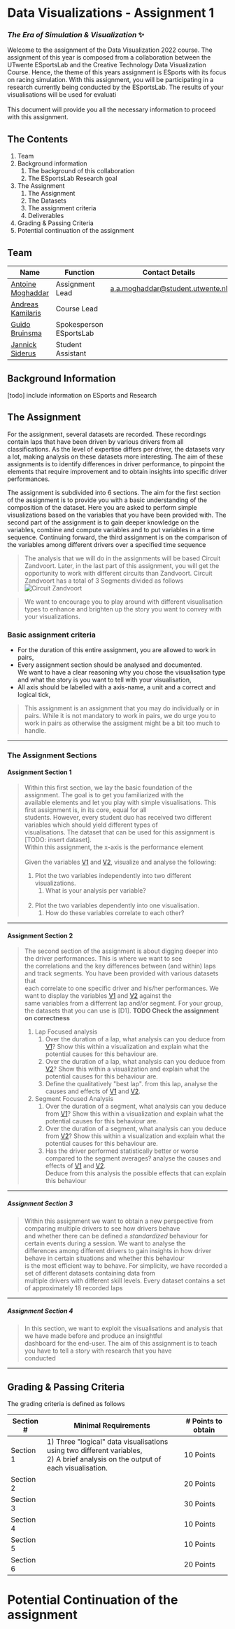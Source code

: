 # Data Visualizations - Assignment 1

### _The Era of Simulation & Visualization_ ✨

Welcome to the assignment of the Data Visualization 2022 course. The assignment of this year is composed from a
collaboration between the UTwente ESportsLab and the Creative Technology Data Visualization Course. Hence, the theme of
this years assignment is ESports with its focus on racing simulation. With this assignment, you will be participating in
a research currently being conducted by the ESportsLab. The results of your visualisations will be used for evaluati<br><br>This document will provide you all the necessary information to
proceed with this assignment.

[comment]: <> (Let's first start by getting the variables that correlate to your group number.)
[comment]: <> (<br>Please enter your group number --> <input type="number" id="teamid" name="teamid"/> <input type="submit" value="Request Group">)

## The Contents

1. Team
2. Background information
    1. The background of this collaboration
    2. The ESportsLab Research goal
3. The Assignment
    1. The Assignment
    2. The Datasets
    3. The assignment criteria
    4. Deliverables
4. Grading & Passing Criteria
5. Potential continuation of the assignment

## Team

| Name | Function | Contact Details |
| ----- | ----- | ----- |
| [Antoine Moghaddar] | Assignment Lead | a.a.moghaddar@student.utwente.nl | 
| [Andreas Kamilaris] | Course Lead | | 
| [Guido Bruinsma] | Spokesperson ESportsLab |  | 
| [Jannick Siderus] | Student Assistant|  | 

## Background Information

[todo] include information on ESports and Research

## The Assignment
For the assignment, several datasets are recorded. These recordings contain laps that have been driven by various drivers from all classifications.
As the level of expertise differs per driver, the datasets vary a lot, making analysis on these datasets more interesting.
The aim of these assignments is to identify differences in driver performance, to pinpoint the elements that require improvement and to obtain insights into specific driver performances.<br>

The assignment is subdivided into 6 sections. The aim for the first section of the assignment is to provide you with a
basic understanding of the composition of the dataset. Here you are asked to perform simple visualizations based on the
variables that you have been provided with. The second part of the assignment is to gain deeper knowledge on the variables, combine and compute variables and to put variables in a time sequence.
Continuing forward, the third assignment is on the comparison of the variables among different drivers over a specified time sequence

> The analysis that we will do in the assignments will be based Circuit Zandvoort. Later, in the last part of this assignment, you will get the opportunity to work with different circuits than Zandvoort.
> Circuit Zandvoort has a total of 3 Segments divided as follows
> ![Circuit Zandvoort](./Assets/zandvoort.png)


> We want to encourage you to play around with different visualisation types to enhance and brighten up the story you want to convey with your visualizations.

### Basic assignment criteria

- For the duration of this entire assignment, you are allowed to work in pairs,
- Every assignment section should be analysed and documented. <br>We want to have a clear reasoning why you chose the visualisation type and what the story is you want to tell with your visualisation,
- All axis should be labelled with a axis-name, a unit and a correct and logical tick,

> This assignment is an assignment that you may do individually or in pairs. While it is not mandatory to work in pairs, we do urge you to work in pairs as otherwise the assigment might be a bit too much to handle.

***

### The Assignment Sections

#### Assignment Section 1

> Within this first section, we lay the basic foundation of the assignment. The goal is to get you familiarized with the<br>
> available elements and let you play with simple visualisations. This first assignment is, in its core, equal for all<br>
> students. However, every student duo has received two different variables which should yield different types of<br>
> visualisations. The dataset that can be used for this assignment is [TODO: insert dataset]. <br>Within this assignment, the x-axis is the performance element <br><br>
> Given the variables [V1] and [V2], visualize and analyse the following:<br>
> 1. Plot the two variables independently into two different visualizations.
>     1. What is your analysis per variable? <br><br>
> 2. Plot the two variables dependently into one visualisation. 
>     1. How do these variables correlate to each other?

***

#### Assignment Section 2

> The second section of the assignment is about digging deeper into the driver performances. This is where we want to see<br>
> the correlations and the key differences between (and within) laps and track segments. You have been provided with various datasets that<br>
> each correlate to one specific driver and his/her performances. We want to display the variables [V1] and [V2] against the<br>
> same variables from a differrent lap and/or segment. For your group, the datasets that you can use is [D1].
> **TODO Check the assignment on correctness** 
> 1. Lap Focused analysis
>     1. Over the duration of a lap, what analysis can you deduce from [V1]? Show this within a visualization and explain what the potential causes for this behaviour are.
>     2. Over the duration of a lap, what analysis can you deduce from [V2]? Show this within a visualization and explain what the potential causes for this behaviour are.
>     3. Define the qualitatively "best lap". from this lap, analyse the causes and effects of [V1] and [V2].
> 2. Segment Focused Analysis
>     1. Over the duration of a segment, what analysis can you deduce from [V1]? Show this within a visualization and explain what the potential causes for this behaviour are.
>     2. Over the duration of a segment, what analysis can you deduce from [V2]? Show this within a visualization and explain what the potential causes for this behaviour are.
>     3. Has the driver performed statistically better or worse compared to the segment averages? analyse the causes and effects of [V1] and [V2].<br>Deduce from this analysis the possible effects that can explain this behaviour

***

##### Assignment Section 3
> Within this assignment we want to obtain a new perspective from comparing multiple drivers to see how drivers behave
> <br>and whether there can be defined a _standardized_ behaviour for certain events during a session. We want to analyse the
> <br> differences among different drivers to gain insights in how driver behave in certain situations and whether this behaviour
> <br>is the most efficient way to behave. For simplicity, we have recorded a set of different datasets containing data from
> <br>multiple drivers with different skill levels. Every dataset contains a set of approximately 18 recorded laps
> 
> 
> 
> 
>

***

##### Assignment Section 4
> In this section, we want to exploit the visualisations and analysis that we have made before and produce an insightful
> <br>dashboard for the end-user. The aim of this assignment is to teach you have to tell a story with research that you have
> <br>conducted
>
> 
> 
> 


***

## Grading & Passing Criteria

The grading criteria is defined as follows

| Section # | Minimal Requirements | # Points to obtain | 
| --------- | ----------- | --------- |
| Section 1 | 1) Three "logical" data visualisations using two different variables,<br>2) A brief analysis on the output of each visualisation. | 10 Points |
| Section 2 | | 20 Points |
| Section 3 | | 30 Points |
| Section 4 | | 10 Points |
| Section 5 | | 10 Points |
| Section 6 | | 20 Points |

# Potential Continuation of the assignment

[//]: # (sources and references - These are not visible)

[Esports]: <https://www.utwente.nl/nieuws/2019/10/251292/esportslab-op-universiteit-twente>

[Andreas Kamilaris]: <>

[Antoine Moghaddar]: <https://www.linkedin.com/in/antoine-moghaddar-b9129180/>

[Guido Bruinsma]: <https://www.linkedin.com/in/guidobruinsma/>

[Jannick Siderus]: <https://www.linkedin.com/in/jannicksiderius/>

[V1]: <>

[V2]: <>

